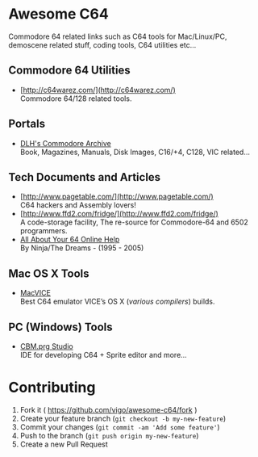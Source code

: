# Awesome C64

Commodore 64 related links such as C64 tools for Mac/Linux/PC,
demoscene related stuff, coding tools, C64 utilities etc...


## Commodore 64 Utilities

* [http://c64warez.com/](http://c64warez.com/)  
Commodore 64/128 related tools.


## Portals

* [DLH's Commodore Archive](http://www.bombjack.org/commodore/)  
Book, Magazines, Manuals, Disk Images, C16/+4, C128, VIC related...


## Tech Documents and Articles

* [http://www.pagetable.com/](http://www.pagetable.com/)  
C64 hackers and Assembly lovers!
* [http://www.ffd2.com/fridge/](http://www.ffd2.com/fridge/)  
A code-storage facility, The re-source for Commodore-64 and 6502 programmers.
* [All About Your 64 Online Help](http://unusedino.de/ec64/technical/aay/c64/index.htm)  
By Ninja/The Dreams - (1995 - 2005)


## Mac OS X Tools

* [MacVICE](http://lallafa.de/blog/c64-projects/macvice/)  
Best C64 emulator VICE’s OS X (*various compilers*) builds.


## PC (Windows) Tools

* [CBM.prg Studio](http://www.ajordison.co.uk/screenshots.html)  
IDE for developing C64 + Sprite editor and more...


# Contributing

1. Fork it ( https://github.com/vigo/awesome-c64/fork )
2. Create your feature branch (`git checkout -b my-new-feature`)
3. Commit your changes (`git commit -am 'Add some feature'`)
4. Push to the branch (`git push origin my-new-feature`)
5. Create a new Pull Request
